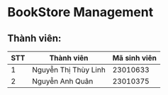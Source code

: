 # BookStore Management
## Thành viên:
| STT       | Thành viên            | Mã sinh viên         |
|-----------|-----------------------|----------------------|
| 1         | Nguyễn Thị Thùy Linh  | 23010633             |
| 2         | Nguyễn Anh Quân       | 23010375             |

